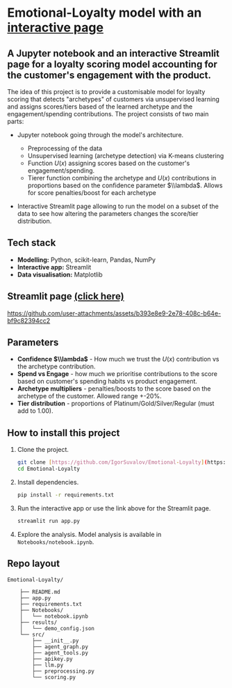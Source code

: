 # Emotional-Loyalty model with an [interactive page](https://igorshuv-emotional-loyalty.streamlit.app/) 

## A Jupyter notebook and an interactive Streamlit page for a loyalty scoring model accounting for the customer's engagement with the product. 

The idea of this project is to provide a customisable model for loyalty scoring that detects "archetypes" of customers via unsupervised learning and assigns scores/tiers based of the learned archetype and the engagement/spending contributions. The project consists of two main parts:

* Jupyter notebook going through the model's architecture.
  * Preprocessing of the data
  * Unsupervised learning (archetype detection) via K-means clustering
  * Function $U(x)$ assigning scores based on the customer's engagement/spending. 
  * Tierer function combining the archetype and $U(x)$ contributions in proportions based on the confidence parameter $\\lambda$. Allows for score penalties/boost for each archetype

* Interactive Streamlit page allowing to run the model on a subset of the data to see how altering the parameters changes the score/tier distribution. 

## Tech stack
* **Modelling:** Python, scikit-learn, Pandas, NumPy
* **Interactive app:** Streamlit
* **Data visualisation:** Matplotlib

## Streamlit page [(click here)](https://igorshuv-emotional-loyalty.streamlit.app/) 

https://github.com/user-attachments/assets/b393e8e9-2e78-408c-b64e-bf9c82394cc2

## Parameters
* **Confidence $\\lambda$** - How much we trust the $U(x)$ contribution vs the archetype contribution. 
* **Spend vs Engage** - how much we prioritise contributions to the score based on customer's spending habits vs product engagement.
* **Archetype multipliers** - penalties/boosts to the score based on the archetype of the customer. Allowed range +-20%.
* **Tier distribution** - proportions of Platinum/Gold/Silver/Regular (must add to 1.00).

## How to install this project

1.  Clone the project.
    ```bash
    git clone [https://github.com/IgorSuvalov/Emotional-Loyalty](https://github.com/IgorSuvalov/Emotional-Loyalty)
    cd Emotional-Loyalty
    ```
2.  Install dependencies.
    ```bash
    pip install -r requirements.txt
    ```
3.  Run the interactive app or use the link above for the Streamlit page.
    ```bash
    streamlit run app.py
    ```
4.  Explore the analysis.
    Model analysis is available in `Notebooks/notebook.ipynb`.

## Repo layout

```
Emotional-Loyalty/

    ├── README.md
    ├── app.py
    ├── requirements.txt
    ├── Notebooks/
    │   └── notebook.ipynb
    ├── results/
    │   └── demo_config.json
    └── src/
        ├── __init__.py
        ├── agent_graph.py
        ├── agent_tools.py
        ├── apikey.py
        ├── llm.py
        ├── preprocessing.py
        └── scoring.py



```
